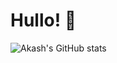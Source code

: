 # Hullo! 👋

![Akash's GitHub stats](https://github-readme-stats.vercel.app/api?username=RedInJapanese&show_icons=true&theme=merko)
